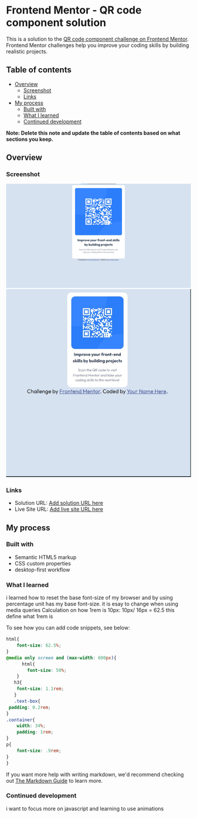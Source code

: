 # Frontend Mentor - QR code component solution

This is a solution to the [QR code component challenge on Frontend Mentor](https://www.frontendmentor.io/challenges/qr-code-component-iux_sIO_H). Frontend Mentor challenges help you improve your coding skills by building realistic projects. 

## Table of contents

- [Overview](#overview)
  - [Screenshot](#screenshot)
  - [Links](#links)
- [My process](#my-process)
  - [Built with](#built-with)
  - [What I learned](#what-i-learned)
  - [Continued development](#continued-development)

**Note: Delete this note and update the table of contents based on what sections you keep.**

## Overview

### Screenshot

![](/images/QR-webpage.jpg)
![](/images/mobile-qr.jpg)


### Links

- Solution URL: [Add solution URL here](https://your-solution-url.com)
- Live Site URL: [Add live site URL here](https://your-live-site-url.com)

## My process

### Built with

- Semantic HTML5 markup
- CSS custom properties
- desktop-first workflow


### What I learned

i learned how to reset the base font-size of my browser and by using percentage unit has my base font-size. it is esay to change when using media queries 
Calculation on how 1rem is 10px:
 10px/ 16px = 62.5
  this define what 1rem is
  

To see how you can add code snippets, see below:

```css
html{
    font-size: 62.5%;
}
@media only screen and (max-width: 600px){
      html{
        font-size: 50%;
    }
   h3{
    font-size: 1.1rem;
   }
   .text-box{
 padding: 0.2rem;
}
.container{
    width: 34%;
    padding: 1rem;
}
p{
    font-size: .9rem;
}
}
```

If you want more help with writing markdown, we'd recommend checking out [The Markdown Guide](https://www.markdownguide.org/) to learn more.


### Continued development

i want to focus more on javascript and learning to use animations


